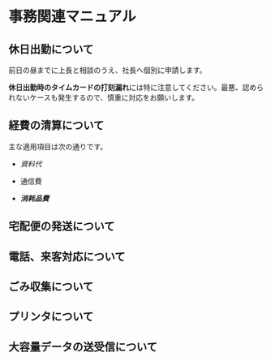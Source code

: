 # 事務関連マニュアル
## 休日出勤について
前日の昼までに上長と相談のうえ、社長へ個別に申請します。

**休日出勤時のタイムカードの打刻漏れ**には特に注意してください。最悪、認められないケースも発生するので、慎重に対応をお願いします。

## 経費の清算について
主な適用項目は次の通りです。
* *資料代*
- 通信費
* ***消耗品費***

## 宅配便の発送について
## **電話**、来客対応について
## **ごみ収集**について
## プリンタについて
## 大容量データの送受信について
